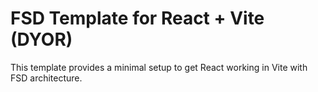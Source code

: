 # FSD Template for React + Vite (DYOR)

This template provides a minimal setup to get React working in Vite with FSD architecture.
